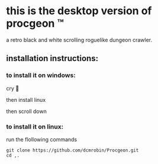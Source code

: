 # this is the desktop version of procgeon :tm: 
a retro black and white scrolling roguelike dungeon crawler.

## installation instructions:

### to install it on windows:
cry 🥲

then install linux

then scroll down 

### to install it on linux:
run the flollowing commands
```
git clone https://github.com/dcmrobin/Procgeon.git
cd ,.
```
